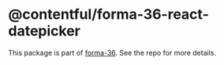 # @contentful/forma-36-react-datepicker

This package is part of [forma-36](https://github.com/contentful/forma-36). See the repo for more details.
